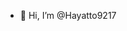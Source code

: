 - 👋 Hi, I’m @Hayatto9217

<!-- I'm studying game-related topics in python and c++ on a daily basis. -->

